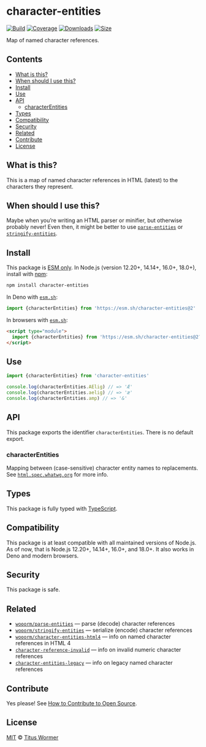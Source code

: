 # character-entities

[![Build][build-badge]][build]
[![Coverage][coverage-badge]][coverage]
[![Downloads][downloads-badge]][downloads]
[![Size][size-badge]][size]

Map of named character references.

## Contents

* [What is this?](#what-is-this)
* [When should I use this?](#when-should-i-use-this)
* [Install](#install)
* [Use](#use)
* [API](#api)
  * [characterEntities](#characterentities)
* [Types](#types)
* [Compatibility](#compatibility)
* [Security](#security)
* [Related](#related)
* [Contribute](#contribute)
* [License](#license)

## What is this?

This is a map of named character references in HTML (latest) to the characters
they represent.

## When should I use this?

Maybe when you’re writing an HTML parser or minifier, but otherwise probably
never!
Even then, it might be better to use [`parse-entities`][parse-entities] or
[`stringify-entities`][stringify-entities].

## Install

This package is [ESM only][esm].
In Node.js (version 12.20+, 14.14+, 16.0+, 18.0+), install with [npm][]:

```sh
npm install character-entities
```

In Deno with [`esm.sh`][esmsh]:

```js
import {characterEntities} from 'https://esm.sh/character-entities@2'
```

In browsers with [`esm.sh`][esmsh]:

```html
<script type="module">
  import {characterEntities} from 'https://esm.sh/character-entities@2?bundle'
</script>
```

## Use

```js
import {characterEntities} from 'character-entities'

console.log(characterEntities.AElig) // => 'Æ'
console.log(characterEntities.aelig) // => 'æ'
console.log(characterEntities.amp) // => '&'
```

## API

This package exports the identifier `characterEntities`.
There is no default export.

### characterEntities

Mapping between (case-sensitive) character entity names to replacements.
See [`html.spec.whatwg.org`][html] for more info.

## Types

This package is fully typed with [TypeScript][].

## Compatibility

This package is at least compatible with all maintained versions of Node.js.
As of now, that is Node.js 12.20+, 14.14+, 16.0+, and 18.0+.
It also works in Deno and modern browsers.

## Security

This package is safe.

## Related

* [`wooorm/parse-entities`](https://github.com/wooorm/parse-entities)
    — parse (decode) character references
* [`wooorm/stringify-entities`](https://github.com/wooorm/stringify-entities)
    — serialize (encode) character references
* [`wooorm/character-entities-html4`](https://github.com/wooorm/character-entities-html4)
    — info on named character references in HTML 4
* [`character-reference-invalid`](https://github.com/wooorm/character-reference-invalid)
    — info on invalid numeric character references
* [`character-entities-legacy`](https://github.com/wooorm/character-entities-legacy)
    — info on legacy named character references

## Contribute

Yes please!
See [How to Contribute to Open Source][contribute].

## License

[MIT][license] © [Titus Wormer][author]

<!-- Definitions -->

[build-badge]: https://github.com/wooorm/character-entities/workflows/main/badge.svg

[build]: https://github.com/wooorm/character-entities/actions

[coverage-badge]: https://img.shields.io/codecov/c/github/wooorm/character-entities.svg

[coverage]: https://codecov.io/github/wooorm/character-entities

[downloads-badge]: https://img.shields.io/npm/dm/character-entities.svg

[downloads]: https://www.npmjs.com/package/character-entities

[size-badge]: https://img.shields.io/bundlephobia/minzip/character-entities.svg

[size]: https://bundlephobia.com/result?p=character-entities

[npm]: https://docs.npmjs.com/cli/install

[esmsh]: https://esm.sh

[license]: license

[author]: https://wooorm.com

[esm]: https://gist.github.com/sindresorhus/a39789f98801d908bbc7ff3ecc99d99c

[typescript]: https://www.typescriptlang.org

[contribute]: https://opensource.guide/how-to-contribute/

[parse-entities]: https://github.com/wooorm/parse-entities

[stringify-entities]: https://github.com/wooorm/stringify-entities

[html]: https://html.spec.whatwg.org/multipage/syntax.html#named-character-references
